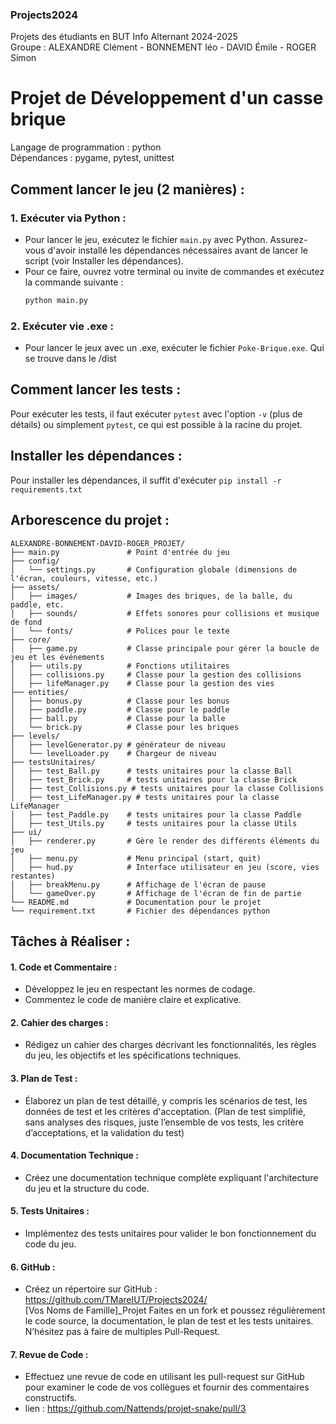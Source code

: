 ### Projects2024
Projets des étudiants en BUT Info Alternant 2024-2025  
Groupe : ALEXANDRE Clément - BONNEMENT léo - DAVID Émile - ROGER Simon

# Projet de Développement d'un casse brique
Langage de programmation : python  
Dépendances : pygame, pytest, unittest

## Comment lancer le jeu (2 manières) :

### 1. Exécuter via Python :
- Pour lancer le jeu, exécutez le fichier `main.py` avec Python. Assurez-vous d'avoir installé les dépendances nécessaires avant de lancer le script (voir Installer les dépendances).
- Pour ce faire, ouvrez votre terminal ou invite de commandes et exécutez la commande suivante :
  ```bash
  python main.py

### 2. Exécuter vie .exe :
- Pour lancer le jeux avec un .exe, exécuter le fichier `Poke-Brique.exe`. Qui se trouve dans le /dist 

## Comment lancer les tests :
Pour exécuter les tests, il faut exécuter ```pytest``` avec l'option ```-v``` (plus de détails) ou simplement ```pytest```, ce qui est possible à la racine du projet.

## Installer les dépendances :
Pour installer les dépendances, il suffit d'exécuter ```pip install -r requirements.txt```

## Arborescence du projet :

```
ALEXANDRE-BONNEMENT-DAVID-ROGER_PROJET/
├── main.py               # Point d'entrée du jeu
├── config/
│   └── settings.py       # Configuration globale (dimensions de l'écran, couleurs, vitesse, etc.)
├── assets/
│   ├── images/           # Images des briques, de la balle, du paddle, etc.
│   ├── sounds/           # Effets sonores pour collisions et musique de fond
│   └── fonts/            # Polices pour le texte
├── core/
│   ├── game.py           # Classe principale pour gérer la boucle de jeu et les événements
│   ├── utils.py          # Fonctions utilitaires
│   ├── collisions.py     # Classe pour la gestion des collisions
│   ├── lifeManager.py    # Classe pour la gestion des vies
├── entities/
│   ├── bonus.py          # Classe pour les bonus
│   ├── paddle.py         # Classe pour le paddle
│   ├── ball.py           # Classe pour la balle
│   └── brick.py          # Classe pour les briques
├── levels/
│   ├── levelGenerator.py # générateur de niveau
│   └── levelLoader.py    # Chargeur de niveau
├── testsUnitaires/
│   ├── test_Ball.py      # tests unitaires pour la classe Ball
│   ├── test_Brick.py     # tests unitaires pour la classe Brick
│   ├── test_Collisions.py # tests unitaires pour la classe Collisions
│   ├── test_LifeManager.py # tests unitaires pour la classe LifeManager
│   ├── test_Paddle.py    # tests unitaires pour la classe Paddle
│   ├── test_Utils.py     # tests unitaires pour la classe Utils
├── ui/
│   ├── renderer.py       # Gère le render des différents éléments du jeu
│   ├── menu.py           # Menu principal (start, quit)
│   ├── hud.py            # Interface utilisateur en jeu (score, vies restantes)
│   ├── breakMenu.py      # Affichage de l'écran de pause
│   └── gameOver.py       # Affichage de l'écran de fin de partie
└── README.md             # Documentation pour le projet
└── requirement.txt       # Fichier des dépendances python
```

## Tâches à Réaliser :

#### 1.	Code et Commentaire :
-	Développez le jeu en respectant les normes de codage.
-	Commentez le code de manière claire et explicative.
#### 2.	Cahier des charges :
-	Rédigez un cahier des charges décrivant les fonctionnalités, les règles du jeu, les objectifs et les spécifications techniques.
#### 3.	Plan de Test :
-	Élaborez un plan de test détaillé, y compris les scénarios de test, les données de test et les critères d'acceptation. (Plan de test simplifié, sans analyses des risques, juste l’ensemble de vos tests, les critère d’acceptations, et la validation du test)
#### 4.	Documentation Technique :
-	Créez une documentation technique complète expliquant l'architecture du jeu et la structure du code.
#### 5.	Tests Unitaires :
-	Implémentez des tests unitaires pour valider le bon fonctionnement du code du jeu.
#### 6.	GitHub :
-	Créez un répertoire sur GitHub : https://github.com/TMareIUT/Projects2024/  
[Vos Noms de Famille]_Projet
Faites en un fork et poussez régulièrement le code source, la documentation, le plan de test et les tests unitaires. N’hésitez pas à faire de multiples Pull-Request.
#### 7.	Revue de Code :
-	Effectuez une revue de code en utilisant les pull-request sur GitHub pour examiner le code de vos collègues et fournir des commentaires constructifs.
-	lien : https://github.com/Nattends/projet-snake/pull/3
